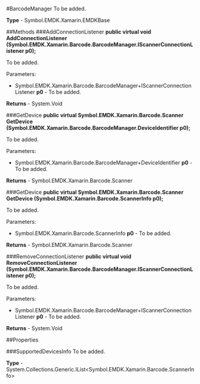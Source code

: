 #BarcodeManager
To be added.

**Type** - Symbol.EMDK.Xamarin.EMDKBase

##Methods
###AddConnectionListener
**public virtual void AddConnectionListener (Symbol.EMDK.Xamarin.Barcode.BarcodeManager.IScannerConnectionListener p0);**

To be added.

Parameters: 

* Symbol.EMDK.Xamarin.Barcode.BarcodeManager+IScannerConnectionListener **p0** - To be added.

**Returns** - System.Void

###GetDevice
**public virtual Symbol.EMDK.Xamarin.Barcode.Scanner GetDevice (Symbol.EMDK.Xamarin.Barcode.BarcodeManager.DeviceIdentifier p0);**

To be added.

Parameters: 

* Symbol.EMDK.Xamarin.Barcode.BarcodeManager+DeviceIdentifier **p0** - To be added.

**Returns** - Symbol.EMDK.Xamarin.Barcode.Scanner

###GetDevice
**public virtual Symbol.EMDK.Xamarin.Barcode.Scanner GetDevice (Symbol.EMDK.Xamarin.Barcode.ScannerInfo p0);**

To be added.

Parameters: 

* Symbol.EMDK.Xamarin.Barcode.ScannerInfo **p0** - To be added.

**Returns** - Symbol.EMDK.Xamarin.Barcode.Scanner

###RemoveConnectionListener
**public virtual void RemoveConnectionListener (Symbol.EMDK.Xamarin.Barcode.BarcodeManager.IScannerConnectionListener p0);**

To be added.

Parameters: 

* Symbol.EMDK.Xamarin.Barcode.BarcodeManager+IScannerConnectionListener **p0** - To be added.

**Returns** - System.Void

##Properties

###SupportedDevicesInfo
To be added.

**Type** - System.Collections.Generic.IList<Symbol.EMDK.Xamarin.Barcode.ScannerInfo>


